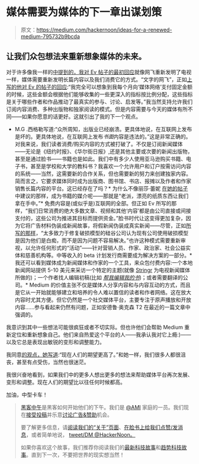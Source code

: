# 媒体需要为媒体的下一章出谋划策

> 原文：<https://medium.com/hackernoon/ideas-for-a-renewed-medium-795732b9bcda>

## 让我们众包想法来重新想象媒体的未来。

对于许多像我一样的[中提到的，我对 Ev 帖子的最初回应](https://medium.com/u/504c7870fdb6#.gv5ws8dbj)就像网飞重新发明了电视一样，媒体需要重新发明长篇内容以及我们消费它的方式。“文字的网飞”，正如[上写的他对 Ev 的帖子的回应](https://medium.com/u/8bdf35576ae4#.atq38kulb):“我完全可以想象到我每个月向‘媒体网络’支付固定金额的时候，这些金额会根据他们能够收集的一些更深入的指标按比例分配，这些指标是关于哪些作者和作品推动了最真实的参与、讨论、启发等。”我当然支持允许我们订阅内容消费、多种出版物和独家阅读的模式。但是内容需要与今天的媒体有所不同——如果你愿意的话更好。这就引出了我的下一个观点。

*   M.G .西格勒写道:“众所周知，出版业已经崩溃。更具体地说，在互联网上发布是坏的。更具体地说，在互联网上发布*书面*内容是违法的。”这是非常正确的。对我来说，我们读者消费/购买内容的方式被打破了。不仅是订阅新闻媒体——无论是《纽约时报》、《华尔街日报》,还是其他主要或次要的新闻出版物，甚至是通过脸书——书籍也是如此。我们中有多少人使用亚马逊购买书籍、电子书，甚至是学校和大学的教科书？我喜欢一个允许用户和订户按需访问内容的系统——当然，这需要新的合作关系，但也需要新的努力来创建独家内容。简而言之，它要求媒体同时成为出版商、图书馆、书店、报摊以及作者和作家销售长篇内容的平台。这已经存在了吗？*   为什么不像丽莎·蕾妮 [在她的帖子](/the-coffeelicious/medium-for-the-book-s-34b17f0f65be#.514tkqgrw)中建议的那样，成为书籍的媒介呢——那就是“老派，漂亮的纸质东西让我们拿在手中。”*   免费内容是(或似乎是)互联网的全部。但正如 Ev 所写的那样，“我们日常消费的绝大多数文章、视频和其他‘内容’都是由公司直接或间接支付的，这些公司为推进其目标而提供资金。”脸书时代让这变得更加复杂，因为它将广告材料伪装成新闻故事，将假新闻伪装成真实新闻——尽管，正如[所写的那样](https://medium.com/u/b60e89b7b8f#.hn65y3ay7)，“太多致力于修复破损模型的硅谷公司认为现有公司使用破损模型是因为他们是白痴，而不是因为问题不容易解决。”也许这种模式需要重新审视，以允许任何形式的“活动”——针对营销人员、作家、政治家、社会公益实体和慈善机构等。中等收入的 beta 计划发行商需要成为解决方案的一部分。*   我还可以看到媒体成为新闻媒体和作家的一个工具，来众包付费内容:一个本地新闻网站提供 5-10 美元来采访一个特定的主题(就像 [Stringr](https://beta.stringr.com/) 为电视新闻媒体所做的)；一个作者找人编辑初稿(比如 [*帮我编辑我的书*](https://medium.com/u/d966b91de7c0#.7jh1344vg))；或者需要翻译的公司。*   Medium 的价值主张不仅是媒体人分享内容和与内容互动的方式，而且是它从一开始就能够建立和培养的令人难以置信的读者和作者网络。这在放大内容时尤其方便。但它仍然是一个社交媒体平台，主要专注于原声播放和开放内容……参与看起来仍然有问题，正如安德鲁·奥克森 T2 在最近的一篇文章中强调的。

我意识到其中一些想法可能很疯狂或者不切实际。但也许他们会帮助 Medium 重新定位和重新想象自己。他们来自热爱这个平台的人——我承认我对它上瘾:)——以及它总是表现出敏锐的变形和调整能力。

我同意[的观点，她写道](https://medium.com/u/e981eb9bb8d0#.7xd2d8dvx):“现在人们的期望更高了。”和她一样，我们很多人都很沮丧，甚至有点受伤，当然也很迷茫。

我很兴奋地看到，如果我们中的更多人想出更多的想法来帮助媒体平台再次发展、变形和调整。现在人们的期望比以往任何时候都高。

加油，中型卡车！

> [黑客中午](http://bit.ly/Hackernoon)是黑客如何开始他们的下午。我们是 [@AMI](http://bit.ly/atAMIatAMI) 家庭的一员。我们现在[接受投稿](http://bit.ly/hackernoonsubmission)并乐意[讨论广告&赞助](mailto:partners@amipublications.com)机会。
> 
> 要了解更多信息，请[阅读我们的“关于”页面](https://goo.gl/4ofytp)、[在脸书上给我们点赞/发消息](http://bit.ly/HackernoonFB)，或者简单地说， [tweet/DM @HackerNoon。](https://goo.gl/k7XYbx)
> 
> 如果你喜欢这个故事，我们推荐你阅读我们的[最新科技故事](http://bit.ly/hackernoonlatestt)和[趋势科技故事](https://hackernoon.com/trending)。直到下一次，不要把世界的现实想当然！